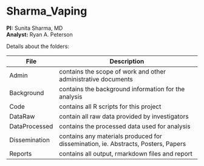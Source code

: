 # Sharma_Vaping  
**PI:** Sunita Sharma, MD  
**Analyst:** Ryan A. Peterson  

Details about the folders:

File | Description
---|----------------------------------------------------------
Admin | contains the scope of work and other administrative documents
Background | contains the background information for the analysis
Code | contains all R scripts for this project
DataRaw | contain all raw data provided by investigators
DataProcessed | contains the processed data used for analysis
Dissemination | contains any materials produced for dissemination, ie. Abstracts, Posters, Papers
Reports | contains all output, rmarkdown files and report
